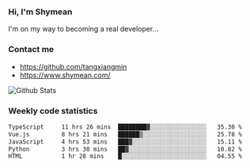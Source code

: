### Hi, I'm Shymean

I'm on my way to becoming a real developer...

### Contact me

- <https://github.com/tangxiangmin>
- <https://www.shymean.com/>

![Github Stats](https://github-readme-stats.vercel.app/api?username=tangxiangmin&show_icons=true&theme=dark)


###  Weekly code statistics

<!--START_SECTION:waka-->

```txt
TypeScript     11 hrs 26 mins  ████████▓░░░░░░░░░░░░░░░░   35.30 %
Vue.js         8 hrs 21 mins   ██████▒░░░░░░░░░░░░░░░░░░   25.78 %
JavaScript     4 hrs 53 mins   ███▓░░░░░░░░░░░░░░░░░░░░░   15.11 %
Python         3 hrs 30 mins   ██▓░░░░░░░░░░░░░░░░░░░░░░   10.82 %
HTML           1 hr 28 mins    █░░░░░░░░░░░░░░░░░░░░░░░░   04.55 %
```

<!--END_SECTION:waka-->